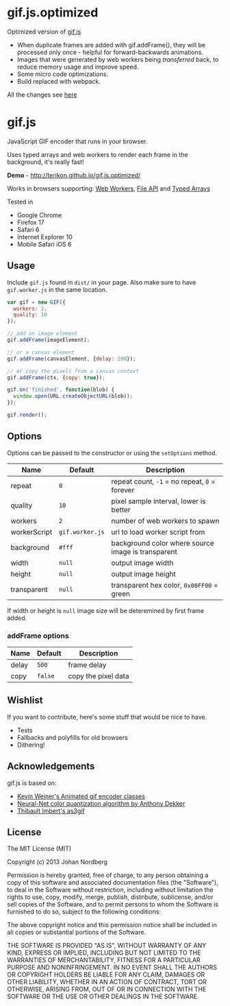 
# gif.js.optimized

Optimized version of [gif.js](https://github.com/jnordberg/gif.js)

- When duplicate frames are added with gif.addFrame(), they will be processed only once - helpful for forward-backwards animations.
- Images that were generated by web workers being *transferred* back, to reduce memory usage and improve speed.
- Some micro code optimizations.
- Build replaced with webpack.

All the changes see [here](https://github.com/jnordberg/gif.js/compare/master...terikon:master)

# gif.js

JavaScript GIF encoder that runs in your browser.

Uses typed arrays and web workers to render each frame in the background, it's really fast!

**Demo** - http://terikon.github.io/gif.js.optimized/

Works in browsers supporting: [Web Workers](http://www.w3.org/TR/workers/), [File API](http://www.w3.org/TR/FileAPI/) and [Typed Arrays](https://www.khronos.org/registry/typedarray/specs/latest/)

Tested in
  * Google Chrome
  * Firefox 17
  * Safari 6
  * Internet Explorer 10
  * Mobile Safari iOS 6

## Usage

Include `gif.js` found in `dist/` in your page. Also make sure to have `gif.worker.js` in the same location.

```javascript
var gif = new GIF({
  workers: 2,
  quality: 10
});

// add an image element
gif.addFrame(imageElement);

// or a canvas element
gif.addFrame(canvasElement, {delay: 200});

// or copy the pixels from a canvas context
gif.addFrame(ctx, {copy: true});

gif.on('finished', function(blob) {
  window.open(URL.createObjectURL(blob));
});

gif.render();
```

## Options

Options can be passed to the constructor or using the `setOptions` method.

| Name         | Default         | Description                                        |
| -------------|-----------------|----------------------------------------------------|
| repeat       | `0`             | repeat count, `-1` = no repeat, `0` = forever      |
| quality      | `10`            | pixel sample interval, lower is better             |
| workers      | `2`             | number of web workers to spawn                     |
| workerScript | `gif.worker.js` | url to load worker script from                     |
| background   | `#fff`          | background color where source image is transparent |
| width        | `null`          | output image width                                 |
| height       | `null`          | output image height                                |
| transparent  | `null`          | transparent hex color, `0x00FF00` = green          |

If width or height is `null` image size will be deteremined by first frame added.

### addFrame options

| Name         | Default         | Description                                        |
| -------------|-----------------|----------------------------------------------------|
| delay        | `500`           | frame delay                                        |
| copy         | `false`         | copy the pixel data                                |

## Wishlist

If you want to contribute, here's some stuff that would be nice to have.

 * Tests
 * Fallbacks and polyfills for old browsers
 * Dithering!

## Acknowledgements

gif.js is based on:

 * [Kevin Weiner's Animated gif encoder classes](http://www.fmsware.com/stuff/gif.html)
 * [Neural-Net color quantization algorithm by Anthony Dekker](http://members.ozemail.com.au/~dekker/NEUQUANT.HTML)
 * [Thibault Imbert's as3gif](https://code.google.com/p/as3gif/)

## License

The MIT License (MIT)

Copyright (c) 2013 Johan Nordberg

Permission is hereby granted, free of charge, to any person obtaining a copy
of this software and associated documentation files (the "Software"), to deal
in the Software without restriction, including without limitation the rights
to use, copy, modify, merge, publish, distribute, sublicense, and/or sell
copies of the Software, and to permit persons to whom the Software is
furnished to do so, subject to the following conditions:

The above copyright notice and this permission notice shall be included in
all copies or substantial portions of the Software.

THE SOFTWARE IS PROVIDED "AS IS", WITHOUT WARRANTY OF ANY KIND, EXPRESS OR
IMPLIED, INCLUDING BUT NOT LIMITED TO THE WARRANTIES OF MERCHANTABILITY,
FITNESS FOR A PARTICULAR PURPOSE AND NONINFRINGEMENT. IN NO EVENT SHALL THE
AUTHORS OR COPYRIGHT HOLDERS BE LIABLE FOR ANY CLAIM, DAMAGES OR OTHER
LIABILITY, WHETHER IN AN ACTION OF CONTRACT, TORT OR OTHERWISE, ARISING FROM,
OUT OF OR IN CONNECTION WITH THE SOFTWARE OR THE USE OR OTHER DEALINGS IN
THE SOFTWARE.
